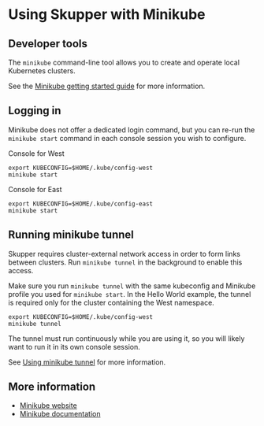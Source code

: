 # Using Skupper with Minikube

## Developer tools

The `minikube` command-line tool allows you to create and operate
local Kubernetes clusters.

See the [Minikube getting started guide][gs] for more information.

[gs]: https://minikube.sigs.k8s.io/docs/start/

## Logging in

Minikube does not offer a dedicated login command, but you can re-run
the `minikube start` command in each console session you wish to
configure.

<div class="code-label session-2">Console for West</div>

    export KUBECONFIG=$HOME/.kube/config-west
    minikube start

<div class="code-label session-1">Console for East</div>

    export KUBECONFIG=$HOME/.kube/config-east
    minikube start

## Running minikube tunnel

Skupper requires cluster-external network access in order to form
links between clusters.  Run `minikube tunnel` in the background
to enable this access.

Make sure you run `minikube tunnel` with the same kubeconfig and
Minikube profile you used for `minikube start`.  In the Hello World
example, the tunnel is required only for the cluster containing the
West namespace.

    export KUBECONFIG=$HOME/.kube/config-west
    minikube tunnel

The tunnel must run continuously while you are using it, so you will
likely want to run it in its own console session.

See [Using minikube tunnel][tunnel] for more information.

[tunnel]: https://minikube.sigs.k8s.io/docs/handbook/accessing/#using-minikube-tunnel

## More information

* [Minikube website](https://minikube.sigs.k8s.io/community/)
* [Minikube documentation](https://minikube.sigs.k8s.io/docs/)
